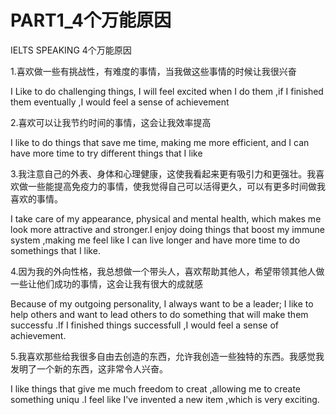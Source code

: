 # PART1_4个万能原因


<!--more-->

IELTS SPEAKING 4个万能原因

1.喜欢做一些有挑战性，有难度的事情，当我做这些事情的时候让我很兴奋

   I Like to do challenging things, I will feel excited when I do them ,if I finished them eventually  ,I would feel a sense of  achievement

2.喜欢可以让我节约时间的事情，这会让我效率提高

   I like to do things that save me time, making me more efficient, and I can have more time to try different things that I like

3.我注意自己的外表、身体和心理健康，这使我看起来更有吸引力和更强壮。我喜欢做一些能提高免疫力的事情，使我觉得自己可以活得更久，可以有更多时间做我喜欢的事情。

   I take care of my appearance, physical and mental health, which makes me  look  more attractive and stronger.I enjoy doing things that boost my immune system  ,making me feel like I can live longer and  have more time to do somethings that I like.

4.因为我的外向性格，我总想做一个带头人，喜欢帮助其他人，希望带领其他人做一些让他们成功的事情，这会让我有很大的成就感

   Because of my outgoing personality, I always want to be a leader; I like to help others and want to lead others to do something that will make them successfu .If I finished things successfull ,I would feel a sense of achievement.

5.我喜欢那些给我很多自由去创造的东西，允许我创造一些独特的东西。我感觉我发明了一个新的东西，这非常令人兴奋。

   I like things that give me much freedom to creat ,allowing me to create something uniqu .I feel like I've invented a new item ,which is very exciting.

